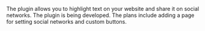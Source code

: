 The plugin allows you to highlight text on your website and share it on social networks. The plugin is being developed. The plans include adding a page for setting social networks and custom buttons.
